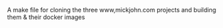 A make file for cloning the three www,mickjohn.com projects and building them & their docker images
